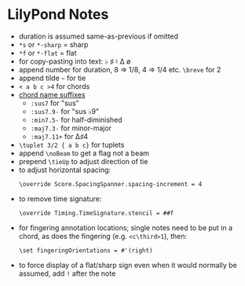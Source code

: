 # LilyPond Notes

* duration is assumed same-as-previous if omitted
* `*s` or `*-sharp` = sharp
* `*f` or `*-flat` = flat
* for copy-pasting into text:   ♭   ♯   ♮  Δ   ø
* append number for duration, 8 => 1/8, 4 => 1/4 etc.  `\breve` for 2
* append tilde `~` for tie
* `< a b c >4` for chords
* [chord name suffixes](https://lilypond.org/doc/v2.25/Documentation/notation/common-chord-modifiers)
  - `:sus7` for "sus"
  - `:sus7.9-` for "sus ♭9"
  - `:min7.5-` for half-diminished
  - `:maj7.3-` for minor-major
  - `:maj7.11+` for Δ♯4
* `\tuplet 3/2 { a b c}` for tuplets
* append `\noBeam` to get a flag not a beam
* prepend `\tieUp` to adjust direction of tie
* to adjust horizontal spacing:
  ```
  \override Score.SpacingSpanner.spacing-increment = 4
  ```
* to remove time signature:
  ```
  \override Timing.TimeSignature.stencil = ##f
  ```
* for fingering annotation locations; single notes need to be put in a
  chord, as does the fingering (e.g. `<c\third>1`), then:
  ```
  \set fingeringOrientations = #'(right)
  ```
* to force display of a flat/sharp sign even when it would normally be assumed, add `!` after the note
